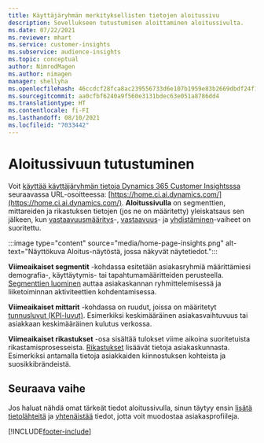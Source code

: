 ```yaml
---
title: Käyttäjäryhmän merkityksellisten tietojen aloitussivu
description: Sovellukseen tutustumisen aloittaminen aloitussivulta.
ms.date: 07/22/2021
ms.reviewer: mhart
ms.service: customer-insights
ms.subservice: audience-insights
ms.topic: conceptual
author: NimrodMagen
ms.author: nimagen
manager: shellyha
ms.openlocfilehash: 46ccdcf28fca8ac239556733d6e107b1959e83b2669dbdf24f143a525e8d28d3
ms.sourcegitcommit: aa0cfbf6240a9f560e3131bdec63e051a8786dd4
ms.translationtype: HT
ms.contentlocale: fi-FI
ms.lasthandoff: 08/10/2021
ms.locfileid: "7033442"
---
```

# <a name="explore-the-home-page"></a>Aloitussivuun tutustuminen

Voit [käyttää käyttäjäryhmän tietoja Dynamics 365 Customer Insightsssa](https://home.ci.ai.dynamics.com/) seuraavassa URL-osoitteessa: [https://home.ci.ai.dynamics.com/](https://home.ci.ai.dynamics.com/).
**Aloitussivulla** on segmenttien, mittareiden ja rikastuksen tietojen (jos ne on määritetty) yleiskatsaus sen jälkeen, kun [vastaavuusmääritys](map-entities.md)-, [vastaavuus](match-entities.md)- ja [yhdistäminen](merge-entities.md)-vaiheet on suoritettu.

:::image type="content" source="media/home-page-insights.png" alt-text="Näyttökuva Aloitus-näytöstä, jossa näkyvät näytetiedot.":::

**Viimeaikaiset segmentit** -kohdassa esitetään asiakasryhmiä määrittämiesi demografia-, käyttäytymis- tai tapahtumamääritteiden perusteella. [Segmenttien luominen](segments.md) auttaa asiakaskannan ryhmittelemisessä ja liiketoiminnan aktiviteettien kohdentamisessa.

**Viimeaikaiset mittarit** -kohdassa on ruudut, joissa on määritetyt [tunnusluvut (KPI-luvut)](measures.md). Esimerkiksi keskimääräinen asiakasvaihtuvuus tai asiakkaan keskimääräinen kulutus verkossa.

**Viimeaikaiset rikastukset** -osa sisältää tulokset viime aikoina suoritetuista rikastamisprosesseista. [Rikastukset](enrichment-hub.md) lisäävät tietoja asiakaskunnasta. Esimerkiksi antamalla tietoja asiakkaiden kiinnostuksen kohteista ja suosikkibrändeistä.

## <a name="next-step"></a>Seuraava vaihe

Jos haluat nähdä omat tärkeät tiedot aloitussivulla, sinun täytyy ensin [lisätä tietolähteitä](data-sources.md) ja [yhtenäistää](data-unification.md) tiedot, jotta voit muodostaa asiakasprofiileja.

[!INCLUDE[footer-include](../includes/footer-banner.md)]